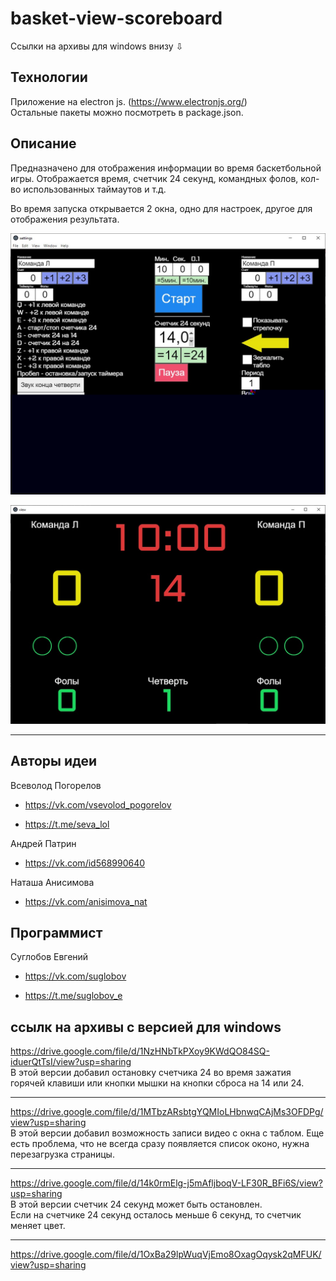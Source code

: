 # basket-view-scoreboard

Ссылки на архивы для windows внизу &#8681;

## Технологии

Приложение на electron js. (<https://www.electronjs.org/>)  
Остальные пакеты можно посмотреть в package.json.

## Описание

Предназначено для отображения информации во время баскетбольной игры.
Отображается время, счетчик 24 секунд, командных фолов, кол-во использованных таймаутов и т.д.

Во время запуска открывается 2 окна, одно для настроек, другое для отображения результата.

![Экран 1](./forReadme/screen_1.jpg)

![Экран 2](./forReadme/screen_2.jpg)

---

## Авторы идеи

Всеволод Погорелов

+ <https://vk.com/vsevolod_pogorelov>

+ <https://t.me/seva_lol>

Андрей Патрин

+ <https://vk.com/id568990640>

Наташа Анисимова

+ <https://vk.com/anisimova_nat>

## Программист

Суглобов Евгений

+ <https://vk.com/suglobov>

+ <https://t.me/suglobov_e>

## ссылк на архивы с версией для windows

<https://drive.google.com/file/d/1NzHNbTkPXoy9KWdQO84SQ-iduerQtTsI/view?usp=sharing>  
В этой версии добавил остановку счетчика 24
во время зажатия горячей клавиши или кнопки мышки на кнопки сброса на 14 или 24.

---

<https://drive.google.com/file/d/1MTbzARsbtgYQMIoLHbnwqCAjMs3OFDPg/view?usp=sharing>  
В этой версии добавил возможность записи видео с окна с таблом.
Еще есть проблема, что не всегда сразу появляется список оконо, нужна перезагрузка страницы.

---

<https://drive.google.com/file/d/14k0rmElg-j5mAfljboqV-LF30R_BFi6S/view?usp=sharing>  
В этой версии счетчик 24 секунд может быть остановлен.  
Если на счетчике 24 секунд осталось меньше 6 секунд, то счетчик меняет цвет.

---

<https://drive.google.com/file/d/1OxBa29lpWuqVjEmo8OxagOqysk2qMFUK/view?usp=sharing>
